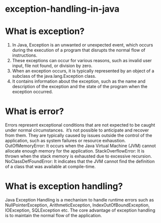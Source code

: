 # exception-handling-in-java

# What is exception?

1. In Java, Exception is an unwanted or unexpected event, which occurs during the execution of a program that disrupts the normal flow of instructions.
2. These exceptions can occur for various reasons, such as invalid user input, file not found, or division by zero.
3. When an exception occurs, it is typically represented by an object of a subclass of the java.lang.Exception class.
4. It contains information about the exception, such as the name and description of the exception and the state of the program when the exception occurred.

# What is error?

Errors represent exceptional conditions that are not expected to be caught under normal circumstances.  it’s not possible to anticipate and recover from them.
They are typically caused by issues outside the control of the application, such as system failures or resource exhaustion.
OutOfMemoryError: It occurs when the Java Virtual Machine (JVM) cannot allocate enough memory for the application.
StackOverflowError: It is thrown when the stack memory is exhausted due to excessive recursion.
NoClassDefFoundError: It indicates that the JVM cannot find the definition of a class that was available at compile-time.

# What is exception handling?
Java Exception Handling is a mechanism to handle runtime errors such as NullPointerException, ArithmeticException, IndexOutOfBoundException, IOException, SQLException etc.
The core advantage of exception handling is to maintain the normal flow of the application. 








